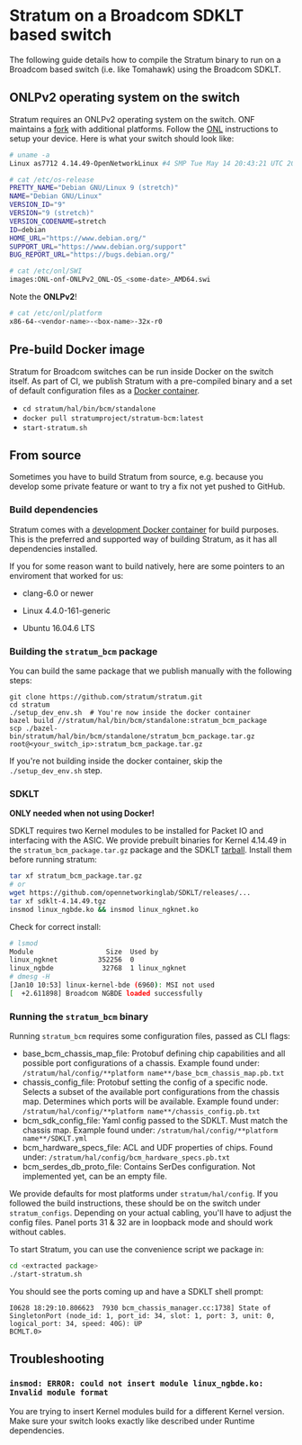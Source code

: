 # Stratum on a Broadcom SDKLT based switch

The following guide details how to compile the Stratum binary to run on a Broadcom based switch (i.e. like Tomahawk) using the Broadcom SDKLT.

## ONLPv2 operating system on the switch
Stratum requires an ONLPv2 operating system on the switch. ONF maintains a [fork](https://github.com/opennetworkinglab/OpenNetworkLinux) with additional platforms. Follow the [ONL](https://opennetlinux.org/doc-building.html) instructions to setup your device. Here is what your switch should look like:

```bash
# uname -a
Linux as7712 4.14.49-OpenNetworkLinux #4 SMP Tue May 14 20:43:21 UTC 2019 x86_64 GNU/Linux
```

```bash
# cat /etc/os-release
PRETTY_NAME="Debian GNU/Linux 9 (stretch)"
NAME="Debian GNU/Linux"
VERSION_ID="9"
VERSION="9 (stretch)"
VERSION_CODENAME=stretch
ID=debian
HOME_URL="https://www.debian.org/"
SUPPORT_URL="https://www.debian.org/support"
BUG_REPORT_URL="https://bugs.debian.org/"
```

```bash
# cat /etc/onl/SWI
images:ONL-onf-ONLPv2_ONL-OS_<some-date>_AMD64.swi
```
Note the **ONLPv2**!

```bash
# cat /etc/onl/platform
x86-64-<vendor-name>-<box-name>-32x-r0
```

## Pre-build Docker image

Stratum for Broadcom switches can be run inside Docker on the switch itself.
As part of CI, we publish Stratum with a pre-compiled binary and a set of default configuration files as a [Docker container](https://hub.docker.com/repository/docker/stratumproject/stratum-bcm).

 - `cd stratum/hal/bin/bcm/standalone`
 - `docker pull stratumproject/stratum-bcm:latest`
 - `start-stratum.sh`

## From source

Sometimes you have to build Stratum from source, e.g. because you develop some private feature or want to try a fix not yet pushed to GitHub.

### Build dependencies

Stratum comes with a [development Docker container](https://github.com/stratum/stratum#development-environment) for build purposes. This is the preferred and supported way of building Stratum, as it has all dependencies installed.

If you for some reason want to build natively, here are some pointers to an enviroment that worked for us:

- clang-6.0 or newer

- Linux 4.4.0-161-generic

- Ubuntu 16.04.6 LTS

### Building the `stratum_bcm` package

You can build the same package that we publish manually with the following steps:

```
git clone https://github.com/stratum/stratum.git
cd stratum
./setup_dev_env.sh  # You're now inside the docker container
bazel build //stratum/hal/bin/bcm/standalone:stratum_bcm_package
scp ./bazel-bin/stratum/hal/bin/bcm/standalone/stratum_bcm_package.tar.gz root@<your_switch_ip>:stratum_bcm_package.tar.gz
```

If you're not building inside the docker container, skip the `./setup_dev_env.sh` step.

### SDKLT

**ONLY needed when not using Docker!**

SDKLT requires two Kernel modules to be installed for Packet IO and interfacing with the ASIC. We provide prebuilt binaries for Kernel 4.14.49 in the `stratum_bcm_package.tar.gz` package and the SDKLT [tarball](https://github.com/opennetworkinglab/SDKLT/releases). Install them before running stratum:

```bash
tar xf stratum_bcm_package.tar.gz
# or
wget https://github.com/opennetworkinglab/SDKLT/releases/...
tar xf sdklt-4.14.49.tgz
insmod linux_ngbde.ko && insmod linux_ngknet.ko
```

Check for correct install:

```bash
# lsmod
Module                  Size  Used by
linux_ngknet          352256  0
linux_ngbde            32768  1 linux_ngknet
# dmesg -H
[Jan10 10:53] linux-kernel-bde (6960): MSI not used
[  +2.611898] Broadcom NGBDE loaded successfully
```

### Running the `stratum_bcm` binary

Running `stratum_bcm` requires some configuration files, passed as CLI flags:

- base_bcm_chassis_map_file: Protobuf defining chip capabilities and all possible port configurations of a chassis.
    Example found under: `/stratum/hal/config/**platform name**/base_bcm_chassis_map.pb.txt`
- chassis_config_file: Protobuf setting the config of a specific node.
    Selects a subset of the available port configurations from the chassis map. Determines
    which ports will be available.
    Example found under: `/stratum/hal/config/**platform name**/chassis_config.pb.txt`
- bcm_sdk_config_file: Yaml config passed to the SDKLT. Must match the chassis map.
    Example found under: `/stratum/hal/config/**platform name**/SDKLT.yml`
- bcm_hardware_specs_file: ACL and UDF properties of chips. Found under: `/stratum/hal/config/bcm_hardware_specs.pb.txt`
- bcm_serdes_db_proto_file: Contains SerDes configuration. Not implemented yet, can be an empty file.

We provide defaults for most platforms under `stratum/hal/config`. If you followed the build instructions, these should be on the switch under `stratum_configs`.
Depending on your actual cabling, you'll have to adjust the config files. Panel ports 31 & 32 are in loopback mode and should work without cables.

To start Stratum, you can use the convenience script we package in:

```bash
cd <extracted package>
./start-stratum.sh
```

You should see the ports coming up and have a SDKLT shell prompt:
```
I0628 18:29:10.806623  7930 bcm_chassis_manager.cc:1738] State of SingletonPort (node_id: 1, port_id: 34, slot: 1, port: 3, unit: 0, logical_port: 34, speed: 40G): UP
BCMLT.0>
```


## Troubleshooting

### `insmod: ERROR: could not insert module linux_ngbde.ko: Invalid module format`

You are trying to insert Kernel modules build for a different Kernel version. Make sure your switch looks exactly like described under Runtime dependencies.
